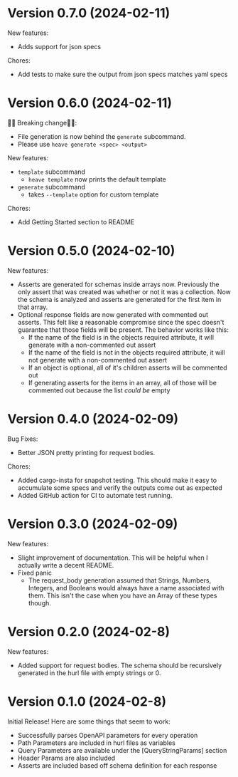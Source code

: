 # Version 0.7.0 (2024-02-11)

New features:
- Adds support for json specs

Chores:
- Add tests to make sure the output from json specs matches yaml specs

# Version 0.6.0 (2024-02-11)

🚨🚨 Breaking change🚨🚨:
- File generation is now behind the `generate` subcommand.
- Please use `heave generate <spec> <output>`

New features:
- `template` subcommand
  - `heave template` now prints the default template
- `generate` subcommand
  - takes `--template` option for custom template

Chores:
- Add Getting Started section to README

# Version 0.5.0 (2024-02-10)

New features:
- Asserts are generated for schemas inside arrays now. Previously the only assert that was created was whether or not it was a collection. Now the schema is analyzed and asserts are generated for the first item in that array.
- Optional response fields are now generated with commented out asserts. This felt like a reasonable compromise since the spec doesn't guarantee that those fields will be present. The behavior works like this:
  - If the name of the field is in the objects required attribute, it will generate with a non-commented out assert
  - If the name of the field is not in the objects required attribute, it will not generate with a non-commented out assert
  - If an object is optional, all of it's children asserts will be commented out
  - If generating asserts for the items in an array, all of those will be commented out because the list _could be_ empty

# Version 0.4.0 (2024-02-09)

Bug Fixes:
- Better JSON pretty printing for request bodies.

Chores:
- Added cargo-insta for snapshot testing. This should make it easy to accumulate some specs and verify the outputs come out as expected
- Added GitHub action for CI to automate test running.

# Version 0.3.0 (2024-02-09)

New features:
- Slight improvement of documentation. This will be helpful when I actually write a decent README.
- Fixed panic
  - The request_body generation assumed that Strings, Numbers, Integers, and Booleans would always have a name associated with them. This isn't the case when you have an Array of these types though.

# Version 0.2.0 (2024-02-8)

New features:
- Added support for request bodies. The schema should be recursively generated in the hurl file with empty strings or 0.

# Version 0.1.0 (2024-02-8)

Initial Release! Here are some things that seem to work:
- Successfully parses OpenAPI parameters for every operation
- Path Parameters are included in hurl files as variables
- Query Parameters are available under the [QueryStringParams] section
- Header Params are also included
- Asserts are included based off schema definition for each response
